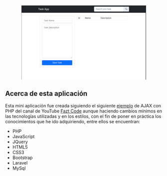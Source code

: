 <p align="center"><img src="screenshot.png" width="400"><p>

## Acerca de esta aplicación

Esta mini aplicación fue creada siguiendo el siguiente [ejemplo](https://www.youtube.com/watch?v=GeCNShiLdpc&t=6913s) de AJAX con PHP del canal de YouTube [Fazt Code](https://www.youtube.com/channel/UCMn28O1sQGochG94HdlthbA) aunque haciendo cambios mínimos en las tecnologías utilizadas y en los estilos, con el fin de poner en práctica los conocimientos que he ido adquiriendo, entre ellos se encuentran: 

- PHP
- JavaScript
- JQuery
- HTML5
- CSS3
- Bootstrap
- Laravel
- MySql
